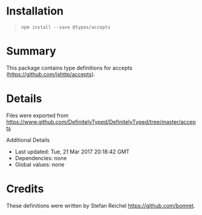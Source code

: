 # Installation
> `npm install --save @types/accepts`

# Summary
This package contains type definitions for accepts (https://github.com/jshttp/accepts).

# Details
Files were exported from https://www.github.com/DefinitelyTyped/DefinitelyTyped/tree/master/accepts

Additional Details
 * Last updated: Tue, 21 Mar 2017 20:18:42 GMT
 * Dependencies: none
 * Global values: none

# Credits
These definitions were written by Stefan Reichel <https://github.com/bomret>.
